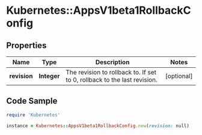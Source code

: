 # Kubernetes::AppsV1beta1RollbackConfig

## Properties

Name | Type | Description | Notes
------------ | ------------- | ------------- | -------------
**revision** | **Integer** | The revision to rollback to. If set to 0, rollback to the last revision. | [optional] 

## Code Sample

```ruby
require 'Kubernetes'

instance = Kubernetes::AppsV1beta1RollbackConfig.new(revision: null)
```


